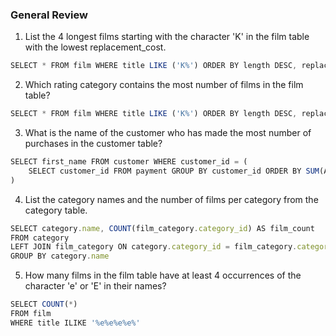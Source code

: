 ### General Review

1. List the 4 longest films starting with the character 'K' in the film table with the lowest replacement_cost.
```js
SELECT * FROM film WHERE title LIKE ('K%') ORDER BY length DESC, replacement_cost ASC LIMIT 4
```
2. Which rating category contains the most number of films in the film table?
```js
SELECT * FROM film WHERE title LIKE ('K%') ORDER BY length DESC, replacement_cost ASC LIMIT 4
```
3. What is the name of the customer who has made the most number of purchases in the customer table?
```js
SELECT first_name FROM customer WHERE customer_id = (
    SELECT customer_id FROM payment GROUP BY customer_id ORDER BY SUM(AMOUNT) DESC LIMIT 1
)
```
4. List the category names and the number of films per category from the category table.
```js
SELECT category.name, COUNT(film_category.category_id) AS film_count
FROM category
LEFT JOIN film_category ON category.category_id = film_category.category_id
GROUP BY category.name
```
5. How many films in the film table have at least 4 occurrences of the character 'e' or 'E' in their names?
```js
SELECT COUNT(*)
FROM film
WHERE title ILIKE '%e%e%e%e%'
```
